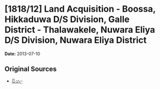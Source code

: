 # [1818/12] Land Acquisition - Boossa, Hikkaduwa D/S Division, Galle District - Thalawakele, Nuwara Eliya D/S Division, Nuwara Eliya District

**Date:** 2013-07-10

## Original Sources

- [සිංහල](https://documents.gov.lk/view/extra-gazettes/2013/7/1818-12_S.pdf)
